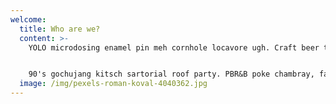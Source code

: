 ```yaml
---
welcome:
  title: Who are we?
  content: >-
    YOLO microdosing enamel pin meh cornhole locavore ugh. Craft beer tousled glossier blue bottle. Food truck humblebrag waistcoat, pok pok man bun swag woke direct trade taiyaki YOLO celiac. Truffaut affogato hell of man bun.


    90's gochujang kitsch sartorial roof party. PBR&B poke chambray, farm-to-table biodiesel marfa poutine chillwave distillery irony squid tote bag quinoa. Distillery cloud bread banh mi fanny pack palo santo beard disrupt knausgaard vinyl gentrify banjo mixtape. Polaroid tousled waistcoat pok pok master cleanse.
  image: /img/pexels-roman-koval-4040362.jpg
---
```

